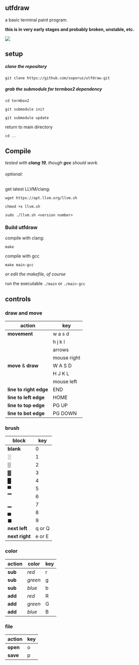 ## utfdraw
a basic terminal paint program.

**this is in very early stages and probably broken, unstable, etc.**

![](https://i.imgur.com/Y7Pt4GO.png)

## setup
##### clone the repository
`git clone https://github.com/soporus/utfdraw.git`
##### grab the submodule for termbox2 dependency

`cd termbox2`

`git submodule init`

`git submodule update`

return to main directory

`cd ..`



## Compile

*tested with **clang 19**, though **gcc** should work.*

###### optional:

get latest LLVM/clang:

`wget https://apt.llvm.org/llvm.sh`

`chmod +x llvm.sh`

`sudo ./llvm.sh <version number>`


### Build utfdraw
compile with clang:

`make`

compile with gcc

`make main-gcc`

*or edit the makefile, of course*

run the executable
`./main` or `./main-gcc`



## controls

### draw and move

|action  | key|
|------------- | -------------|
|**movement**  | w a s d  |
| | h j k l |
| | arrows |
| | mouse right |
|**move** & **draw**  | W A S D | 
| | H J K L |
| | mouse left|
|**line to right edge** | END|
|**line to left edge** | HOME|
|**line to top edge** | PG UP|
|**line to bot edge** | PG DOWN|

### brush
| block | key |
|-------|-----|
| **blank** | 0 |
| **░** | 1 |
| **▒** | 2 |
| **▓** | 3 |
| **█** | 4 |
| **▀** | 5 |
| **▔** | 6 |
| **▁** | 7 |
| **▄** | 8 |
| **◼** | 9 |
| **next left** | q or Q |
| **next right** | e or E |

### color
| action | color | key |
|--------|-------|-----|
| **sub** | *red* | r |
| **sub** | *green* | g |
| **sub** | *blue* | b |
| **add** | *red* | R |
| **add** | *green* | G |
| **add** | *blue* | B |

### file
| action | key |
|------------|---|
| **open** | o |
| **save** | p |
